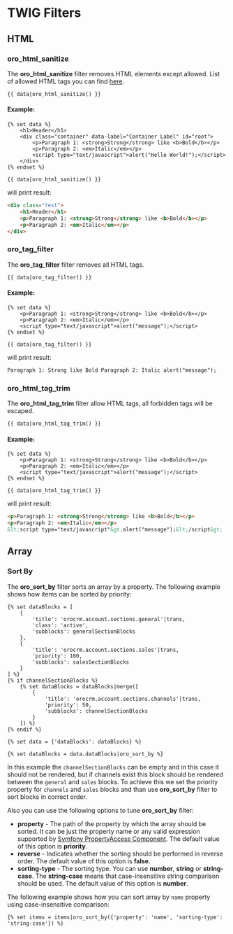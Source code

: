 # TWIG Filters

## HTML

### oro_html_sanitize
The **oro_html_sanitize** filter removes HTML elements except allowed. List of allowed HTML tags you can find [here](../../../../FormBundle/Resources/config/oro/app.yml).
```twig
{{ data|oro_html_sanitize() }}
```

#### Example:
```twig
{% set data %}
    <h1>Header</h1>
    <div class="container" data-label="Container Label" id="root">
        <p>Paragraph 1: <strong>Strong</strong> like <b>Bold</b></p>
        <p>Paragraph 2: <em>Italic</em></p>
        <script type="text/javascript">alert("Hello World!");</script>
    </div>
{% endset %}

{{ data|oro_html_sanitize() }}
```

will print result:

```html
<div class="test">
    <h1>Header</h1>
    <p>Paragraph 1: <strong>Strong</strong> like <b>Bold</b></p>
    <p>Paragraph 2: <em>Italic</em></p>
</div>
```

### oro_tag_filter
The **oro_tag_filter** filter removes all HTML tags. 
```twig
{{ data|oro_tag_filter() }}
```

#### Example:
```twig
{% set data %}
    <p>Paragraph 1: <strong>Strong</strong> like <b>Bold</b></p>
    <p>Paragraph 2: <em>Italic</em></p>
    <script type="text/javascript">alert("message");</script>
{% endset %}

{{ data|oro_tag_filter() }}
```

will print result:

```html
Paragraph 1: Strong like Bold Paragraph 2: Italic alert("message");
```

### oro_html_tag_trim
The **oro_html_tag_trim** filter allow HTML tags, all forbidden tags will be escaped.
```twig
{{ data|oro_html_tag_trim() }}
```

#### Example:
```twig
{% set data %}
    <p>Paragraph 1: <strong>Strong</strong> like <b>Bold</b></p>
    <p>Paragraph 2: <em>Italic</em></p>
    <script type="text/javascript">alert("message");</script>
{% endset %}

{{ data|oro_html_tag_trim() }}
```

will print result:

```html
<p>Paragraph 1: <strong>Strong</strong> like <b>Bold</b></p>
<p>Paragraph 2: <em>Italic</em></p>
&lt;script type="text/javascript"&gt;alert("message");&lt;/script&gt;
```

## Array

### Sort By
The **oro_sort_by** filter sorts an array by a property. The following example shows how items can be sorted by priority:

``` twig
{% set dataBlocks = [
    {
        'title': 'orocrm.account.sections.general'|trans,
        'class': 'active',
        'subblocks': generalSectionBlocks
    },
    {
        'title': 'orocrm.account.sections.sales'|trans,
        'priority': 100,
        'subblocks': salesSectionBlocks
    }
] %}
{% if channelSectionBlocks %}
    {% set dataBlocks = dataBlocks|merge([
        {
            'title': 'orocrm.account.sections.channels'|trans,
            'priority': 50,
            'subblocks': channelSectionBlocks
        }
    ]) %}
{% endif %}

{% set data = {'dataBlocks': dataBlocks} %}

{% set dataBlocks = data.dataBlocks|oro_sort_by %}
```
In this example the `channelSectionBlocks` can be empty and in this case it should not be rendered, but if channels exist this block should be rendered between the `general` and `sales` blocks. To achieve this we set the priority property for `channels` and `sales` blocks and than use **oro_sort_by** filter to sort blocks in correct order.

Also you can use the following options to tune **oro_sort_by** filter:

 - **property** - The path of the property by which the array should be sorted. It can be just the property name or any valid expression supported by [Symfony PropertyAccess Component](http://symfony.com/doc/current/components/property_access/introduction.html). The default value of this option is **priority**.
 - **reverse** - Indicates whether the sorting should be performed in reverse order. The default value of this option is **false**.
 - **sorting-type** - The sorting type. You can use **number**, **string** or **string-case**. The **string-case** means that case-insensitive string comparison should be used. The default value of this option is **number**.

The following example shows how you can sort array by `name` property using case-insensitive comparison:

``` twig
{% set items = items|oro_sort_by({'property': 'name', 'sorting-type': 'string-case'}) %}
```
